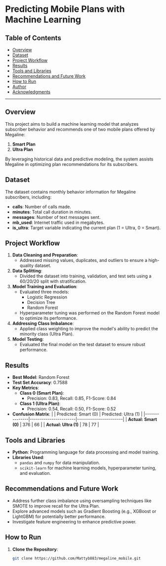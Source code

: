 # Predicting Mobile Plans with Machine Learning

## Table of Contents
- [Overview](#overview)
- [Dataset](#dataset)
- [Project Workflow](#project-workflow)
- [Results](#results)
- [Tools and Libraries](#tools-and-libraries)
- [Recommendations and Future Work](#recommendations-and-future-work)
- [How to Run](#how-to-run)
- [Author](#author)
- [Acknowledgments](#acknowledgments)

---

## Overview
This project aims to build a machine learning model that analyzes subscriber behavior and recommends one of two mobile plans offered by Megaline:
1. **Smart Plan**
2. **Ultra Plan**

By leveraging historical data and predictive modeling, the system assists Megaline in optimizing plan recommendations for its subscribers.

## Dataset
The dataset contains monthly behavior information for Megaline subscribers, including:
- **calls**: Number of calls made.
- **minutes**: Total call duration in minutes.
- **messages**: Number of text messages sent.
- **mb_used**: Internet traffic used in megabytes.
- **is_ultra**: Target variable indicating the current plan (1 = Ultra, 0 = Smart).

## Project Workflow
1. **Data Cleaning and Preparation**:
   - Addressed missing values, duplicates, and outliers to ensure a high-quality dataset.
2. **Data Splitting**:
   - Divided the dataset into training, validation, and test sets using a 60/20/20 split with stratification.
3. **Model Training and Evaluation**:
   - Evaluated three models:
     - Logistic Regression
     - Decision Tree
     - Random Forest
   - Hyperparameter tuning was performed on the Random Forest model to optimize its performance.
4. **Addressing Class Imbalance**:
   - Applied class weighting to improve the model's ability to predict the minority class (Ultra Plan).
5. **Model Testing**:
   - Evaluated the final model on the test dataset to ensure robust performance.

## Results
- **Best Model**: Random Forest
- **Test Set Accuracy**: 0.7588
- **Key Metrics**:
  - **Class 0 (Smart Plan)**:
    - Precision: 0.83, Recall: 0.85, F1-Score: 0.84
  - **Class 1 (Ultra Plan)**:
    - Precision: 0.54, Recall: 0.50, F1-Score: 0.52
- **Confusion Matrix**:
  |               | Predicted: Smart (0) | Predicted: Ultra (1) |
  |---------------|-----------------------|-----------------------|
  | **Actual: Smart (0)** | 376                   | 66                    |
  | **Actual: Ultra (1)** | 78                    | 77                    |

## Tools and Libraries
- **Python**: Programming language for data processing and model training.
- **Libraries Used**:
  - `pandas` and `numpy` for data manipulation.
  - `scikit-learn` for machine learning models, hyperparameter tuning, and evaluation.

## Recommendations and Future Work
- Address further class imbalance using oversampling techniques like SMOTE to improve recall for the Ultra Plan.
- Explore advanced models such as Gradient Boosting (e.g., XGBoost or LightGBM) for potentially better performance.
- Investigate feature engineering to enhance predictive power.

## How to Run
1. **Clone the Repository**:
   ```bash
   git clone https://github.com/Mattyb883/megaline_mobile.git
